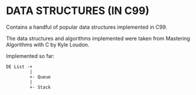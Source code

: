 # DATA STRUCTURES (IN C99)

Contains a handful of popular data structures implemented in C99.

The data structures and algorithms implemented were taken from Mastering Algorithms with C by Kyle Loudon.

Implemented so far:

```
DE List -+
         |
         +- Queue
         |
         +- Stack
```
